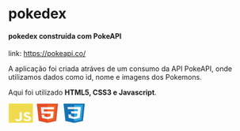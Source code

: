 # pokedex
#### pokedex construída com PokeAPI  
link: https://pokeapi.co/ 

A aplicação foi criada atráves de um consumo da API PokeAPI, onde utilizamos dados como id, nome e imagens dos Pokemons.  


Aqui foi utilizado **HTML5, CSS3 e Javascript**.

<div display= "inline-block">
<img align="center" alt="Rafa-Js" height="40" width="50" src="https://raw.githubusercontent.com/devicons/devicon/master/icons/javascript/javascript-plain.svg">
<img align="center" alt="Rafa-HTML" height="40" width="50" src="https://raw.githubusercontent.com/devicons/devicon/master/icons/html5/html5-original.svg">
<img align="center" alt="Rafa-CSS" height="40" width="50" src="https://raw.githubusercontent.com/devicons/devicon/master/icons/css3/css3-original.svg">
</div>



